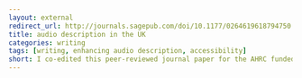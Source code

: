 ```yaml
---
layout: external
redirect_url: http://journals.sagepub.com/doi/10.1177/0264619618794750
title: audio description in the UK
categories: writing
tags: [writing, enhancing audio description, accessibility]
short: I co-edited this peer-reviewed journal paper for the AHRC funded Enhancing Audio Description project. 
---
```

